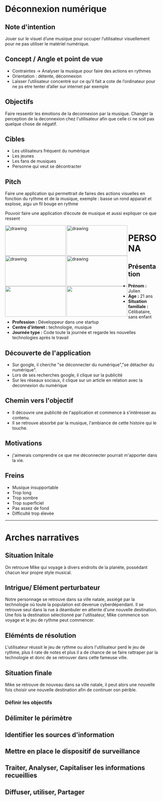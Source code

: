 # Déconnexion numérique 


## Note d'intention

Jouer sur le visuel d’une musique pour occuper l’utilisateur visuellement pour ne pas utiliser le matériel numérique.

## Concept / Angle et point de vue 
- Contraintes -> Analyser la musique pour faire des actions en rythmes
- Orientation : détente, déconnexion
- Laisser l’utilisateur concentré sur ce qu’il fait a cote de l’ordinateur pour ne ps etre tenter d’aller sur internet par exemple


## Objectifs 

Faire ressentir les émotions de la deconnexion par la musique.
Changer la perception de la deconnexion chez l'utilisateur afin que celle ci ne soit pas quelque chose de négatif.

## Cibles

- Les utilisateurs fréquent du numérique
- Les jeunes
- Les fans de musiques
- Personne qui veut se décontracter


## Pitch

Faire une application qui permettrait de faires des actions visuelles en fonction du rythme et de la musique, exemple : basse un rond apparait et explose, aigu un fil bouge en rythme

Pouvoir faire une application d’écoute de musique et aussi expliquer ce que ressent 


<img align="left" src="https://www.allthingsergo.com/wp-content/uploads/2014/08/jabra-800x400.jpg" alt="drawing" width="200" height="100"/>

<img align="left" src="https://i.pinimg.com/originals/a8/dc/f9/a8dcf93634cfee37dc80fb9e07c48638.png" alt="drawing" width="200" height="100"/>

<img align="left" src="https://encrypted-tbn0.gstatic.com/images?q=tbn:ANd9GcS66euXuk2zNFoQi94mZhgL74lCzitOCV9kBxpsRJeiznvagwTvjw" alt="drawing" width="200" height="100"/>

<img align="left" src="https://i.ytimg.com/vi/h4x9hgrPUiQ/maxresdefault.jpg" alt="drawing" width="200" height="100"/>

<img align="left" src="https://camo.githubusercontent.com/b40783502e8f644e972ad8e9532b039d0f4d304d/687474703a2f2f7265732e636c6f7564696e6172792e636f6d2f64766b7866677072632f696d6167652f75706c6f61642f76313531313236343138392f67697068795f325f6568696434762e676966" width="200" height="100" />

<img align="left" src="http://blog.motionisland.com/wp-content/uploads/2018/04/after-effects-round-audio-spectrum.gif" width="200" height="100" />



# PERSONA 

## Présentation
- **Prénom :** Julien
- **Age :** 21 ans
- **Situation familiale :** Célibataire, sans enfant
- **Profession :** Développeur dans une startup
- **Centre d'interet :** technologie, musique
- **Journée type :** Code toute la journée et regarde les nouvelles technologies après le travail

## Découverte de l'application
- Sur google, il cherche "se déconnecter du numérique","se détacher du numérique".
- Lors de ses recherches google, il clique sur la publicité
- Sur les réseaux sociaux, il clique sur un article en relation avec la deconnexion du numérique

## Chemin vers l'objectif
- Il découvre une publicité de l'application et commence à s'intéresser au contenu.
- Il se retrouve absorbé par la musique, l'ambiance de cette histoire qui le touche.  

## Motivations 
- j'aimerais comprendre ce que me déconnecter pourrait m'apporter dans la vie.

## Freins
- Musique insupportable
- Trop long
- Trop sombre
- Trop superficiel
- Pas assez de fond
- Difficulté trop élevée

***

# Arches narratives

## Situation Initale
On retrouve Mike qui voyage à divers endroits de la planète, possédant chacun leur propre style musical.
## Intrigue/ Elément perturbateur 
Notre personnage se retrouve dans sa ville natale, assiégé par la technologie où toute la population est devenue cyberdépendant. Il se retrouve seul dans la rue à déambuler en attente d'une nouvelle destination. Une fois la destination sélectionné par l'utilisateur, Mike commence son voyage et le jeu de rythme peut commencer.
## Eléménts de résolution 
L'utilisateur réussit le jeu de rythme ou alors l'utilisateur perd le jeu de rythme, plus il rate de notes et plus il a de chance de se faire rattraper par la technologie et donc de se retrouver dans cette fameuse ville.
## Situation finale
Mike se retrouve de nouveau dans sa ville natale, il peut alors une nouvelle fois choisir une nouvelle destination afin de continuer osn périble.


### Définir les objectifs

## Délimiter le périmètre
## Identifier les sources d'information
## Mettre en place le dispositif de surveillance
## Traiter, Analyser, Capitaliser les informations recueillies
## Diffuser, utiliser, Partager
